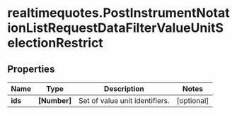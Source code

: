# realtimequotes.PostInstrumentNotationListRequestDataFilterValueUnitSelectionRestrict

## Properties

Name | Type | Description | Notes
------------ | ------------- | ------------- | -------------
**ids** | **[Number]** | Set of value unit identifiers. | [optional] 



